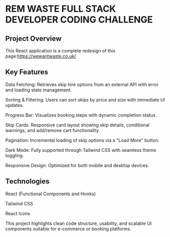 # REM WASTE FULL STACK DEVELOPER CODING CHALLENGE  
## Project Overview
This React application is a complete redesign of this page:https://wewantwaste.co.uk/  


## Key Features
Data Fetching: Retrieves skip hire options from an external API with error and loading state management.  

Sorting & Filtering: Users can sort skips by price and size with immediate UI updates.  

Progress Bar: Visualizes booking steps with dynamic completion status.  

Skip Cards: Responsive card layout showing skip details, conditional warnings, and add/remove cart functionality.  

Pagination: Incremental loading of skip options via a "Load More" button.  

Dark Mode: Fully supported through Tailwind CSS with seamless theme toggling.  

Responsive Design: Optimized for both mobile and desktop devices.  

## Technologies
React (Functional Components and Hooks)  

Tailwind CSS  

React Icons  

This project highlights clean code structure, usability, and scalable UI components suitable for e-commerce or booking platforms.


